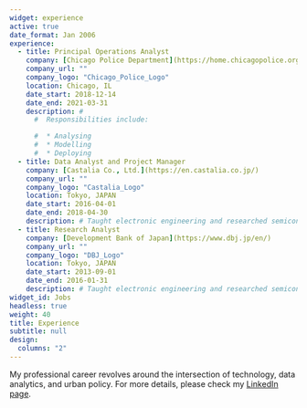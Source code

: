 ```yaml
---
widget: experience
active: true
date_format: Jan 2006
experience:
  - title: Principal Operations Analyst
    company: [Chicago Police Department](https://home.chicagopolice.org/)
    company_url: ""
    company_logo: "Chicago_Police_Logo"
    location: Chicago, IL
    date_start: 2018-12-14
    date_end: 2021-03-31
    description: #
      #  Responsibilities include:

      #  * Analysing
      #  * Modelling
      #  * Deploying
  - title: Data Analyst and Project Manager
    company: [Castalia Co., Ltd.](https://en.castalia.co.jp/)
    company_url: ""
    company_logo: "Castalia_Logo"
    location: Tokyo, JAPAN
    date_start: 2016-04-01
    date_end: 2018-04-30
    description: # Taught electronic engineering and researched semiconductor physics.
  - title: Research Analyst
    company: [Development Bank of Japan](https://www.dbj.jp/en/)
    company_url: ""
    company_logo: "DBJ_Logo"
    location: Tokyo, JAPAN
    date_start: 2013-09-01
    date_end: 2016-01-31
    description: # Taught electronic engineering and researched semiconductor physics.
widget_id: Jobs
headless: true
weight: 40
title: Experience
subtitle: null
design:
  columns: "2"
---
```

My professional career revolves around the intersection of technology, data analytics, and urban policy. For more details, please check my [LinkedIn page](https://www.linkedin.com/in/takasuzuki/).
